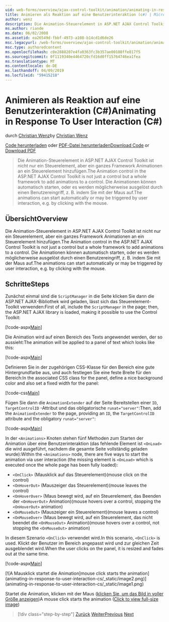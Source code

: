 ```yaml
---
uid: web-forms/overview/ajax-control-toolkit/animation/animating-in-response-to-user-interaction-cs
title: Animieren als Reaktion auf eine Benutzerinteraktion (c#) | Microsoft-Dokumentation
author: wenz
description: Die Animation-Steuerelement in ASP.NET AJAX Control Toolkit ist nicht nur ein Steuerelement, aber ein ganzes Framework Animationen an ein Steuerelement hinzufügen. Die Animationen können Sternen...
ms.author: riande
ms.date: 06/02/2008
ms.assetid: ea26549d-fbbf-4973-a108-b14cd1d6de26
msc.legacyurl: /web-forms/overview/ajax-control-toolkit/animation/animating-in-response-to-user-interaction-cs
msc.type: authoredcontent
ms.openlocfilehash: c0e2888207e4fa0363fc3b357ae00108ffe817f5
ms.sourcegitcommit: 0f1119340e4464720cfd16d0ff15764746ea1fea
ms.translationtype: MT
ms.contentlocale: de-DE
ms.lasthandoff: 04/09/2019
ms.locfileid: "59415218"
---
```

# <a name="animating-in-response-to-user-interaction-c"></a><span data-ttu-id="20f71-104">Animieren als Reaktion auf eine Benutzerinteraktion (C#)</span><span class="sxs-lookup"><span data-stu-id="20f71-104">Animating in Response To User Interaction (C#)</span></span>

<span data-ttu-id="20f71-105">durch [Christian Wenz](https://github.com/wenz)</span><span class="sxs-lookup"><span data-stu-id="20f71-105">by [Christian Wenz](https://github.com/wenz)</span></span>

<span data-ttu-id="20f71-106">[Code herunterladen](http://download.microsoft.com/download/f/9/a/f9a26acd-8df4-4484-8a18-199e4598f411/Animation6.cs.zip) oder [PDF-Datei herunterladen](http://download.microsoft.com/download/6/7/1/6718d452-ff89-4d3f-a90e-c74ec2d636a3/animation6CS.pdf)</span><span class="sxs-lookup"><span data-stu-id="20f71-106">[Download Code](http://download.microsoft.com/download/f/9/a/f9a26acd-8df4-4484-8a18-199e4598f411/Animation6.cs.zip) or [Download PDF](http://download.microsoft.com/download/6/7/1/6718d452-ff89-4d3f-a90e-c74ec2d636a3/animation6CS.pdf)</span></span>

> <span data-ttu-id="20f71-107">Die Animation-Steuerelement in ASP.NET AJAX Control Toolkit ist nicht nur ein Steuerelement, aber ein ganzes Framework Animationen an ein Steuerelement hinzufügen.</span><span class="sxs-lookup"><span data-stu-id="20f71-107">The Animation control in the ASP.NET AJAX Control Toolkit is not just a control but a whole framework to add animations to a control.</span></span> <span data-ttu-id="20f71-108">Die Animationen können automatisch starten, oder es werden möglicherweise ausgelöst durch einen Benutzereingriff, z. B. indem Sie mit der Maus auf.</span><span class="sxs-lookup"><span data-stu-id="20f71-108">The animations can start automatically or may be triggered by user interaction, e.g. by clicking with the mouse.</span></span>


## <a name="overview"></a><span data-ttu-id="20f71-109">Übersicht</span><span class="sxs-lookup"><span data-stu-id="20f71-109">Overview</span></span>

<span data-ttu-id="20f71-110">Die Animation-Steuerelement in ASP.NET AJAX Control Toolkit ist nicht nur ein Steuerelement, aber ein ganzes Framework Animationen an ein Steuerelement hinzufügen.</span><span class="sxs-lookup"><span data-stu-id="20f71-110">The Animation control in the ASP.NET AJAX Control Toolkit is not just a control but a whole framework to add animations to a control.</span></span> <span data-ttu-id="20f71-111">Die Animationen können automatisch starten, oder es werden möglicherweise ausgelöst durch einen Benutzereingriff, z. B. indem Sie mit der Maus auf.</span><span class="sxs-lookup"><span data-stu-id="20f71-111">The animations can start automatically or may be triggered by user interaction, e.g. by clicking with the mouse.</span></span>

## <a name="steps"></a><span data-ttu-id="20f71-112">Schritte</span><span class="sxs-lookup"><span data-stu-id="20f71-112">Steps</span></span>

<span data-ttu-id="20f71-113">Zunächst einmal sind die `ScriptManager` in die Seite klicken Sie dann die ASP.NET AJAX-Bibliothek wird geladen, lässt sich das Steuerelement-Toolkit verwenden:</span><span class="sxs-lookup"><span data-stu-id="20f71-113">First of all, include the `ScriptManager` in the page; then, the ASP.NET AJAX library is loaded, making it possible to use the Control Toolkit:</span></span>

[!code-aspx[Main](animating-in-response-to-user-interaction-cs/samples/sample1.aspx)]

<span data-ttu-id="20f71-114">Die Animation wird auf einen Bereich des Texts angewendet werden, der so aussieht:</span><span class="sxs-lookup"><span data-stu-id="20f71-114">The animation will be applied to a panel of text which looks like this:</span></span>

[!code-aspx[Main](animating-in-response-to-user-interaction-cs/samples/sample2.aspx)]

<span data-ttu-id="20f71-115">Definieren Sie in der zugehörigen CSS-Klasse für den Bereich eine gute Hintergrundfarbe aus, und auch festlegen Sie eine feste Breite für den Bereich:</span><span class="sxs-lookup"><span data-stu-id="20f71-115">In the associated CSS class for the panel, define a nice background color and also set a fixed width for the panel:</span></span>

[!code-css[Main](animating-in-response-to-user-interaction-cs/samples/sample3.css)]

<span data-ttu-id="20f71-116">Fügen Sie dann die `AnimationExtender` auf der Seite Bereitstellen einer `ID`, `TargetControlID` -Attribut und das obligatorische `runat="server"`:</span><span class="sxs-lookup"><span data-stu-id="20f71-116">Then, add the `AnimationExtender` to the page, providing an `ID`, the `TargetControlID` attribute and the obligatory `runat="server"`:</span></span>

[!code-aspx[Main](animating-in-response-to-user-interaction-cs/samples/sample4.aspx)]

<span data-ttu-id="20f71-117">In der `<Animations>` Knoten stehen fünf Methoden zum Starten der Animation über eine Benutzerinteraktion (das fehlende Element ist `<OnLoad>` die wird ausgeführt, nachdem die gesamte Seite vollständig geladen wurde):</span><span class="sxs-lookup"><span data-stu-id="20f71-117">Within the `<Animations>` node, there are five ways to start the animation via user interaction (the missing element is `<OnLoad>` which is executed once the whole page has been fully loaded):</span></span>

- `<OnClick>` <span data-ttu-id="20f71-118">(Mausklick auf das Steuerelement)</span><span class="sxs-lookup"><span data-stu-id="20f71-118">(mouse click on the control)</span></span>
- `<OnHoverOut>` <span data-ttu-id="20f71-119">(Mauszeiger das Steuerelement)</span><span class="sxs-lookup"><span data-stu-id="20f71-119">(mouse leaves the control)</span></span>
- `<OnHoverOver>` <span data-ttu-id="20f71-120">(Maus bewegt wird, auf ein Steuerelement, das Beenden der `<OnHoverOut>` Animation)</span><span class="sxs-lookup"><span data-stu-id="20f71-120">(mouse hovers over a control, stopping the `<OnHoverOut>` animation)</span></span>
- `<OnMouseOut>` <span data-ttu-id="20f71-121">(Mauszeiger ein Steuerelement)</span><span class="sxs-lookup"><span data-stu-id="20f71-121">(mouse leaves a control)</span></span>
- `<OnMouseOver>` <span data-ttu-id="20f71-122">(Maus bewegt wird, auf ein Steuerelement, das nicht beendet die `<OnMouseOut>` Animation)</span><span class="sxs-lookup"><span data-stu-id="20f71-122">(mouse hovers over a control, not stopping the `<OnMouseOut>` animation)</span></span>

<span data-ttu-id="20f71-123">In diesem Szenario `<OnClick>` verwendet wird.</span><span class="sxs-lookup"><span data-stu-id="20f71-123">In this scenario, `<OnClick>` is used.</span></span> <span data-ttu-id="20f71-124">Klickt der Benutzer im Bereich angepasst wird und zur gleichen Zeit ausgeblendet wird.</span><span class="sxs-lookup"><span data-stu-id="20f71-124">When the user clicks on the panel, it is resized and fades out at the same time.</span></span>

[!code-aspx[Main](animating-in-response-to-user-interaction-cs/samples/sample5.aspx)]


[![A <span data-ttu-id="20f71-125">Mausklick startet die Animation]</span><span class="sxs-lookup"><span data-stu-id="20f71-125">mouse click starts the animation]</span></span>(animating-in-response-to-user-interaction-cs/_static/image2.png)](animating-in-response-to-user-interaction-cs/_static/image1.png)

<span data-ttu-id="20f71-126">Startet die Animation, klicken mit der Maus ([klicken Sie, um das Bild in voller Größe anzeigen](animating-in-response-to-user-interaction-cs/_static/image3.png))</span><span class="sxs-lookup"><span data-stu-id="20f71-126">A mouse click starts the animation ([Click to view full-size image](animating-in-response-to-user-interaction-cs/_static/image3.png))</span></span>

> [!div class="step-by-step"]
> <span data-ttu-id="20f71-127">[Zurück](picking-one-animation-out-of-a-list-cs.md)
> [Weiter](disabling-actions-during-animation-cs.md)</span><span class="sxs-lookup"><span data-stu-id="20f71-127">[Previous](picking-one-animation-out-of-a-list-cs.md)
[Next](disabling-actions-during-animation-cs.md)</span></span>
